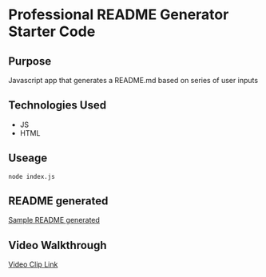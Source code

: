 # **Professional README Generator Starter Code**

## **Purpose**
Javascript app that generates a README.md based on series of user inputs

## **Technologies Used**
* JS
* HTML

## **Useage**
`node index.js`

## **README generated**
[Sample README generated](./output/README.md)

## **Video Walkthrough**
[Video Clip Link](./demo/readme-generator-demo.mov)
